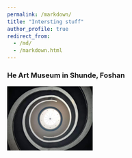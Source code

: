 ```yaml
---
permalink: /markdown/
title: "Intersting stuff"
author_profile: true
redirect_from: 
  - /md/
  - /markdown.html
---
```

### **He Art Museum in Shunde, Foshan**
<img src="../images/he.jpg" width="200">
